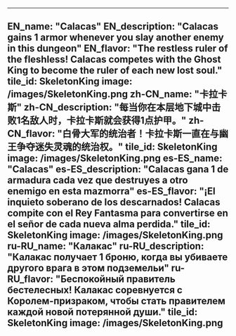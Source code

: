 ---

EN_name: "Calacas"
EN_description: "Calacas gains 1 armor whenever you slay another enemy in this dungeon"
EN_flavor: "The restless ruler of the fleshless! Calacas competes with the Ghost King to become the ruler of each new lost soul."
tile_id: SkeletonKing
image: /images/SkeletonKing.png
zh-CN_name: "卡拉卡斯"
zh-CN_description: "每当你在本层地下城中击败1名敌人时，卡拉卡斯就会获得1点护甲。"
zh-CN_flavor: "白骨大军的统治者！卡拉卡斯一直在与幽王争夺迷失灵魂的统治权。"
tile_id: SkeletonKing
image: /images/SkeletonKing.png
es-ES_name: "Calacas"
es-ES_description: "Calacas gana 1 de armadura cada vez que destruyes a otro enemigo en esta mazmorra"
es-ES_flavor: "¡El inquieto soberano de los descarnados! Calacas compite con el Rey Fantasma para convertirse en el señor de cada nueva alma perdida."
tile_id: SkeletonKing
image: /images/SkeletonKing.png
ru-RU_name: "Калакас"
ru-RU_description: "Калакас получает 1 броню, когда вы убиваете другого врага в этом подземельи"
ru-RU_flavor: "Беспокойный правитель бестелесных! Калакас соревнуется с Королем-призраком, чтобы стать правителем каждой новой потерянной души."
tile_id: SkeletonKing
image: /images/SkeletonKing.png
---